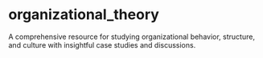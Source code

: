 # organizational_theory
A comprehensive resource for studying organizational behavior, structure, and culture with insightful case studies and discussions.
